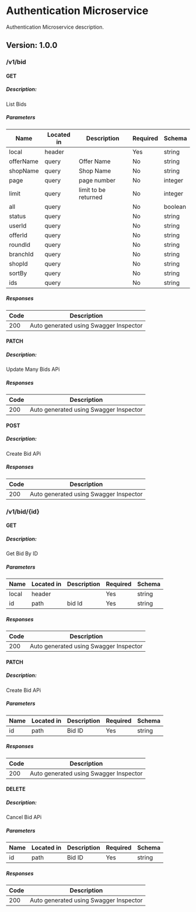 # Authentication Microservice
Authentication Microservice description.

## Version: 1.0.0

### /v1/bid

#### GET
##### Description:

List Bids

##### Parameters

| Name | Located in | Description | Required | Schema |
| ---- | ---------- | ----------- | -------- | ---- |
| local | header |  | Yes | string |
| offerName | query | Offer Name | No | string |
| shopName | query | Shop Name | No | string |
| page | query | page number | No | integer |
| limit | query | limit to be returned | No | integer |
| all | query |  | No | boolean |
| status | query |  | No | string |
| userId | query |  | No | string |
| offerId | query |  | No | string |
| roundId | query |  | No | string |
| branchId | query |  | No | string |
| shopId | query |  | No | string |
| sortBy | query |  | No | string |
| ids | query |  | No | string |

##### Responses

| Code | Description |
| ---- | ----------- |
| 200 | Auto generated using Swagger Inspector |

#### PATCH
##### Description:

Update Many Bids APi

##### Responses

| Code | Description |
| ---- | ----------- |
| 200 | Auto generated using Swagger Inspector |

#### POST
##### Description:

Create Bid APi

##### Responses

| Code | Description |
| ---- | ----------- |
| 200 | Auto generated using Swagger Inspector |

### /v1/bid/{id}

#### GET
##### Description:

Get Bid By ID

##### Parameters

| Name | Located in | Description | Required | Schema |
| ---- | ---------- | ----------- | -------- | ---- |
| local | header |  | Yes | string |
| id | path | bid Id | Yes | string |

##### Responses

| Code | Description |
| ---- | ----------- |
| 200 | Auto generated using Swagger Inspector |

#### PATCH
##### Description:

Create Bid APi

##### Parameters

| Name | Located in | Description | Required | Schema |
| ---- | ---------- | ----------- | -------- | ---- |
| id | path | Bid ID | Yes | string |

##### Responses

| Code | Description |
| ---- | ----------- |
| 200 | Auto generated using Swagger Inspector |

#### DELETE
##### Description:

Cancel Bid APi

##### Parameters

| Name | Located in | Description | Required | Schema |
| ---- | ---------- | ----------- | -------- | ---- |
| id | path | Bid ID | Yes | string |

##### Responses

| Code | Description |
| ---- | ----------- |
| 200 | Auto generated using Swagger Inspector |
